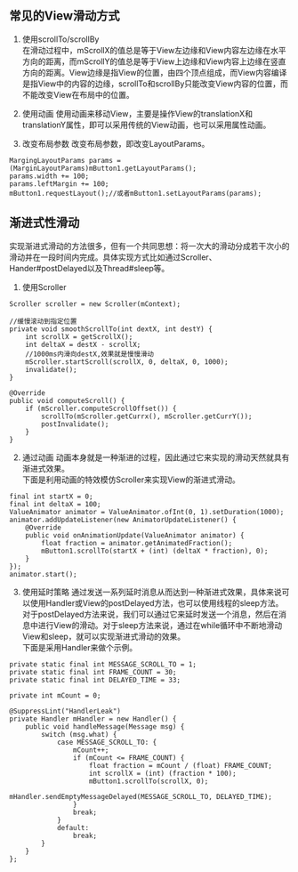 ## 常见的View滑动方式
1. 使用scrollTo/scrollBy  
在滑动过程中，mScrollX的值总是等于View左边缘和View内容左边缘在水平方向的距离，而mScrollY的值总是等于View上边缘和View内容上边缘在竖直方向的距离。View边缘是指View的位置，由四个顶点组成，而View内容编译是指View中的内容的边缘，scrollTo和scrollBy只能改变View内容的位置，而不能改变View在布局中的位置。

2. 使用动画
使用动画来移动View，主要是操作View的translationX和translationY属性，即可以采用传统的View动画，也可以采用属性动画。

3. 改变布局参数
改变布局参数，即改变LayoutParams。
```
MargingLayoutParams params = (MarginLayoutParams)mButton1.getLayoutParams();
params.width += 100;
params.leftMargin += 100;
mButton1.requestLayout();//或者mButton1.setLayoutParams(params);
```

## 渐进式性滑动
实现渐进式滑动的方法很多，但有一个共同思想：将一次大的滑动分成若干次小的滑动并在一段时间内完成。具体实现方式比如通过Scroller、Hander#postDelayed以及Thread#sleep等。

1. 使用Scroller
```
Scroller scroller = new Scroller(mContext);

//缓慢滚动到指定位置
private void smoothScrollTo(int dextX, int destY) {
    int scrollX = getScrollX();
    int deltaX = destX - scrollX;
    //1000ms内滑向destX,效果就是慢慢滑动
    mScroller.startScroll(scrollX, 0, deltaX, 0, 1000);
    invalidate();
}

@Override
public void computeScroll() {
    if (mScroller.computeScrollOffset()) {
        scrollTo(mScroller.getCurrx(), mScroller.getCurrY());
        postInvalidate();
    }
}
```

2. 通过动画
动画本身就是一种渐进的过程，因此通过它来实现的滑动天然就具有渐进式效果。  
下面是利用动画的特效模仿Scroller来实现View的渐进式滑动。
```
final int startX = 0;
final int deltaX = 100;
ValueAnimator animator = ValueAnimator.ofInt(0, 1).setDuration(1000);
animator.addUpdateListener(new AnimatorUpdateListener() {
    @Override
    public void onAnimationUpdate(ValueAnimator animator) {
        float fraction = animator.getAnimatedFraction();
        mButton1.scrollTo(startX + (int) (deltaX * fraction), 0);
    }
});
animator.start();
```

3. 使用延时策略
通过发送一系列延时消息从而达到一种渐进式效果，具体来说可以使用Handler或View的postDelayed方法，也可以使用线程的sleep方法。对于postDelayed方法来说，我们可以通过它来延时发送一个消息，然后在消息中进行View的滑动。对于sleep方法来说，通过在while循环中不断地滑动View和sleep，就可以实现渐进式滑动的效果。  
下面是采用Handler来做个示例。
```
private static final int MESSAGE_SCROLL_TO = 1;
private static final int FRAME_COUNT = 30;
private static final int DELAYED_TIME = 33;

private int mCount = 0;

@SuppressLint("HandlerLeak")
private Handler mHandler = new Handler() {
    public void handleMessage(Message msg) {
        switch (msg.what) {
            case MESSAGE_SCROLL_TO: {
                mCount++;
                if (mCount <= FRAME_COUNT) {
                    float fraction = mCount / (float) FRAME_COUNT;
                    int scrollX = (int) (fraction * 100);
                    mButton1.scrollTo(scrollX, 0);
                    mHandler.sendEmptyMessageDelayed(MESSAGE_SCROLL_TO, DELAYED_TIME);
                }
                break;
            }
            default:
                break;
        }
    }
};
```
